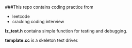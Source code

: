 ###This repo contains coding practice from 
 * leetcode
 * cracking coding interview

**lz_test.h** contains simple function for testing and debugging. 

**template.cc** is a skeleton test driver.
